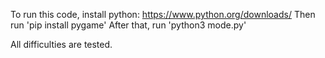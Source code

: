 To run this code, install python: https://www.python.org/downloads/
Then run 'pip install pygame'
After that, run 'python3 mode.py'

All difficulties are tested.
